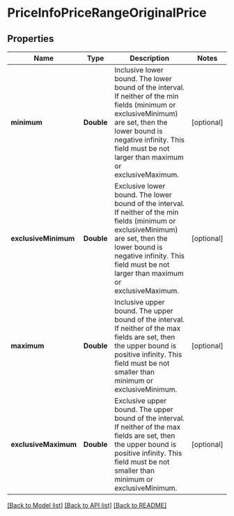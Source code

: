 # PriceInfoPriceRangeOriginalPrice

## Properties
Name | Type | Description | Notes
------------ | ------------- | ------------- | -------------
**minimum** | **Double** | Inclusive lower bound. The lower bound of the interval. If neither of the min fields (minimum or exclusiveMinimum) are set, then the lower bound is negative infinity. This field must be not larger than maximum or exclusiveMaximum. | [optional] 
**exclusiveMinimum** | **Double** | Exclusive lower bound. The lower bound of the interval. If neither of the min fields (minimum or exclusiveMinimum) are set, then the lower bound is negative infinity. This field must be not larger than maximum or exclusiveMaximum. | [optional] 
**maximum** | **Double** | Inclusive upper bound. The upper bound of the interval. If neither of the max fields are set, then the upper bound is positive infinity. This field must be not smaller than minimum or exclusiveMinimum. | [optional] 
**exclusiveMaximum** | **Double** | Exclusive upper bound. The upper bound of the interval. If neither of the max fields are set, then the upper bound is positive infinity. This field must be not smaller than minimum or exclusiveMinimum. | [optional] 

[[Back to Model list]](../README.md#documentation-for-models) [[Back to API list]](../README.md#documentation-for-api-endpoints) [[Back to README]](../README.md)


